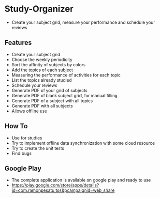 # Study-Organizer
- Create your subject grid, measure your performance and schedule your reviews

## Features
- Create your subject grid
- Choose the weekly periodicity
- Sort the affinity of subjects by colors
- Add the topics of each subject
- Measuring the performance of activities for each topic
- List the topics already studied
- Schedule your reviews
- Generate PDF of your grid of subjects
- Generate PDF of blank subject grid, for manual filling
- Generate PDF of a subject with all topics
- Generate PDF with all subjects
- Allows offline use

## How To
- Use for studies
- Try to implement offline data synchronization with some cloud resource
- Try to create the unit tests
- Find bugs


## Google Play
- The complete application is available on google play and ready to use
- https://play.google.com/store/apps/details?id=com.ramonpesatu.tos&pcampaignid=web_share
